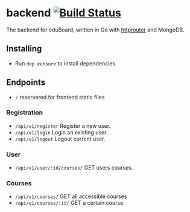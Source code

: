# backend [![Build Status](https://travis-ci.org/eduboard/backend.svg?branch=master)](https://travis-ci.org/eduboard/backend)
The backend for eduBoard, written in Go with [httprouter](https://github.com/julienschmidt/httprouter) and MongoDB.

## Installing
- Run `dep eunsure` to install dependencies

## Endpoints

- `/` reservered for frontend static files

### Registration
- `/api/v1/register` Register a new user.
- `/api/v1/login` Login an existing user.
- `/api/v1/logout` Logout current user.

### User
- `/api/v1/user/:id/courses/` GET users courses.

### Courses
- `/api/v1/courses/` GET all accessible courses
- `/api/v1/courses/:id/` GET a certain course
